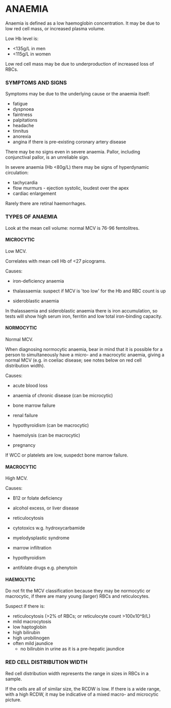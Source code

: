 # ANAEMIA

Anaemia is defined as a low haemoglobin concentration. It may be due to low red cell mass, or increased plasma volume.

Low Hb level is:

- <135g/L in men
- <115g/L in women

Low red cell mass may be due to underproduction of increased loss of RBCs.


### SYMPTOMS AND SIGNS

Symptoms may be due to the underlying cause or the anaemia itself:

- fatigue
- dyspnoea
- faintness
- palpitations
- headache
- tinnitus
- anorexia
- angina if there is pre-existing coronary artery disease

There may be no signs even in severe anaemia. Pallor, including conjunctival pallor, is an unreliable sign.

In severe anaemia (Hb <80g/L) there may be signs of hyperdynamic circulation:

- tachycardia
- flow murmurs - ejection systolic, loudest over the apex
- cardiac enlargement

Rarely there are retinal haemorrhages.


### TYPES OF ANAEMIA

Look at the mean cell volume: normal MCV is 76-96 femtolitres.

#### MICROCYTIC

Low MCV.

Correlates with mean cell Hb of <27 picograms.

Causes:

- iron-deficiency anaemia

- thalassaemia: suspect if MCV is 'too low' for the Hb and RBC count is up

- sideroblastic anaemia

In thalassaemia and sideroblastic anaemia there is iron accumulation, so tests will show high serum iron, ferritin and low total iron-binding capacity.

#### NORMOCYTIC

Normal MCV.

When diagnosing normocytic anaemia, bear in mind that it is possible for a person to simultaneously have a micro- and a macrocytic anaemia, giving a normal MCV (e.g. in coeliac disease; see notes below on red cell distribution width).

Causes:

- acute blood loss

- anaemia of chronic disease (can be microcytic)

- bone marrow failure

- renal failure

- hypothyroidism (can be macrocytic)

- haemolysis (can be macrocytic)

- pregnancy

If WCC or platelets are low, suspedct bone marrow failure.


#### MACROCYTIC

High MCV.

Causes:

- B12 or folate deficiency

- alcohol excess, or liver disease

- reticulocytosis

- cytotoxics w.g. hydroxycarbamide

- myelodysplastic syndrome

- marrow infiltration

- hypothyroidism

- antifolate drugs e.g. phenytoin


#### HAEMOLYTIC

Do not fit the MCV classification because they may be normocytic or macrocytic, if there are many young (larger) RBCs and reticulocytes.

Suspect if there is: 

- reticulocytosis (>2% of RBCs; or reticulocyte count >100x10^9/L)
- mild macrocytosis
- low haptoglobin
- high bilirubin
- high urobilinogen
- often mild jaundice
	- no bilirubin in urine as it is a pre-hepatic jaundice
	
### RED CELL DISTRIBUTION WIDTH

Red cell distribution width represents the range in sizes in RBCs in a sample.

If the cells are all of similar size, the RCDW is low. If there is a wide range, with a high RCDW, it may be indicative of a mixed macro- and microcytic picture.